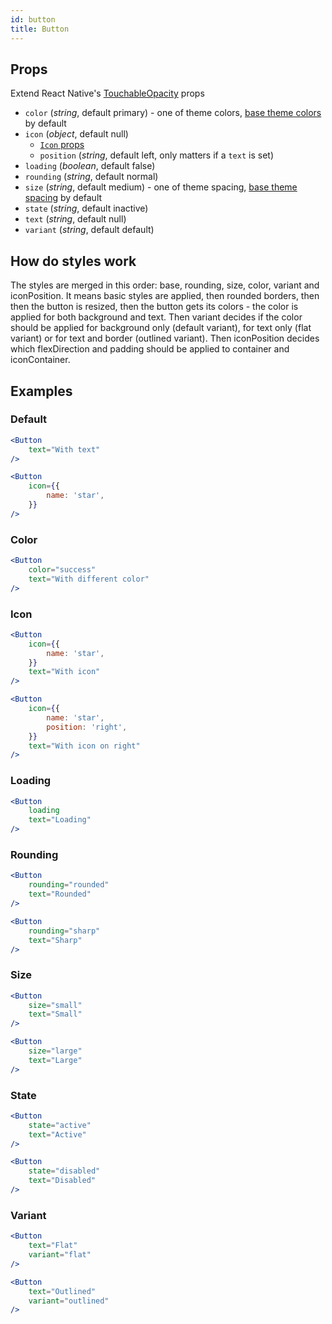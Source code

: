 ```yaml
---
id: button
title: Button
---
```

## Props
Extend React Native's [TouchableOpacity](https://facebook.github.io/react-native/docs/touchableopacity#props) props
- `color` (_string_, default primary) - one of theme colors, [base theme colors](../Theme.md#colors) by default
- `icon` (_object_, default null)
    - [`Icon` props](Icon.md#props)
    - `position` (_string_, default left, only matters if a `text` is set)
- `loading` (_boolean_, default false)
- `rounding` (_string_, default normal)
- `size` (_string_, default medium) - one of theme spacing, [base theme spacing](../Theme.md#spacing) by default
- `state` (_string_, default inactive)
- `text` (_string_, default null)
- `variant` (_string_, default default)

## How do styles work
The styles are merged in this order: base, rounding, size, color, variant and iconPosition. It means basic styles
are applied, then rounded borders, then then the button is resized, then the button gets its colors - the color is
applied for both background and text. Then variant decides if the color should be applied for background only
(default variant), for text only (flat variant) or for text and border (outlined variant). Then iconPosition decides
which flexDirection and padding should be applied to container and iconContainer.

## Examples

### Default

```jsx
<Button
    text="With text"
/>
```

```jsx
<Button
    icon={{
        name: 'star',
    }}
/>
```

### Color

```jsx
<Button
    color="success"
    text="With different color"
/>
```

### Icon

```jsx
<Button
    icon={{
        name: 'star',
    }}
    text="With icon"
/>
```

```jsx
<Button
    icon={{
        name: 'star',
        position: 'right',
    }}
    text="With icon on right"
/>
```

### Loading

```jsx
<Button
    loading
    text="Loading"
/>
```

### Rounding

```jsx
<Button
    rounding="rounded"
    text="Rounded"
/>
```

```jsx
<Button
    rounding="sharp"
    text="Sharp"
/>
```

### Size

```jsx
<Button
    size="small"
    text="Small"
/>
```

```jsx
<Button
    size="large"
    text="Large"
/>
```

### State

```jsx
<Button
    state="active"
    text="Active"
/>
```

```jsx
<Button
    state="disabled"
    text="Disabled"
/>
```

### Variant

```jsx
<Button
    text="Flat"
    variant="flat"
/>
```

```jsx
<Button
    text="Outlined"
    variant="outlined"
/>
```
